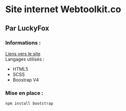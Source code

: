 # Site internet Webtoolkit.co
## Par LuckyFox

### Informations :
[Liens vers le site](https://www.webtoolkit.co) \
Langages utilisés :
- HTML5
- SCSS
- Boostrap V4


### Mise en place :
```
npm install bootstrap
```